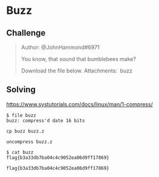 # Buzz

## Challenge
>Author: @JohnHammond#6971
>
>You know, that sound that bumblebees make?
>
>Download the file below.
>Attachments:  buzz
>

## Solving
https://www.systutorials.com/docs/linux/man/1-compress/


```
$ file buzz
buzz: compress'd date 16 bits
```

`cp buzz buzz.z`

`uncompress buzz.z`

```
$ cat buzz
flag{b3a33db7ba04c4c9052ea06d9ff17869}
```

`flag{b3a33db7ba04c4c9052ea06d9ff17869}`
